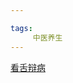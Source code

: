 ```yaml
---

tags: 
     中医养生
---   
```

[看舌辩病](https://www.canva.cn/design/DAGqYzVjcAQ/wr54LeYRQILN20Vimic8nw/watch?utm_content=DAGqYzVjcAQ&utm_campaign=designshare&utm_medium=link2&utm_source=uniquelinks&utlId=hbb8fc70590)
